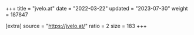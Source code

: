 +++
title = "jvelo.at"
date = "2022-03-22"
updated = "2023-07-30"
weight = 187847

[extra]
source = "https://jvelo.at/"
ratio = 2
size = 183
+++
